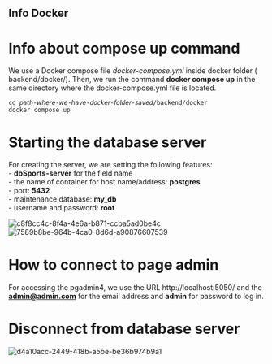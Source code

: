 ## Info Docker

# Info about compose up command
We use a Docker compose file *docker-compose.yml* inside docker folder
( backend/docker/).
Then, we run the command **docker compose up** in the same directory
where the docker-compose.yml file is located.
```
cd 𝘱𝘢𝘵𝘩-𝘸𝘩𝘦𝘳𝘦-𝘸𝘦-𝘩𝘢𝘷𝘦-𝘥𝘰𝘤𝘬𝘦𝘳-𝘧𝘰𝘭𝘥𝘦𝘳-𝘴𝘢𝘷𝘦𝘥/backend/docker
docker compose up
```

# Starting the database server
For creating the server, we are setting the following features:  
    - **dbSports-server** for the field name  
    - the name of container for host name/address: **postgres**  
    - port: **5432**  
    - maintenance database: **my_db**   
    - username and password: **root**   
          
![c8f8cc4c-8f4a-4e6a-b871-ccba5ad0be4c](https://user-images.githubusercontent.com/74776468/193236702-aed989f3-e1f3-445b-ae96-30c90307b61a.jpg)
![7589b8be-964b-4ca0-8d6d-a90876607539](https://user-images.githubusercontent.com/74776468/193236744-d2bfbd0a-fccd-4ff9-8e97-cd0b3248eb86.jpg)

# How to connect to page admin
For accessing the pgadmin4, we use the URL http://localhost:5050/ and
the **admin@admin.com** for the email address and **admin** for password to
log in.

# Disconnect from database server
![d4a10acc-2449-418b-a5be-be36b974b9a1](https://user-images.githubusercontent.com/74776468/193236505-48f7e8d6-11a5-480d-b3b0-86f0bbfaa8c0.jpg)

